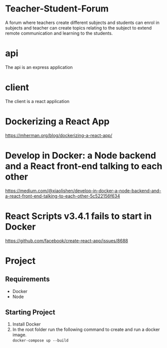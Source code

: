 # Teacher-Student-Forum
A forum where teachers create different subjects and students can enrol in subjects and teacher can create topics relating to the subject to extend remote communication and learning to the students. 

# api
The api is an express application

# client
The client is a react application

# Dockerizing a React App

https://mherman.org/blog/dockerizing-a-react-app/

# Develop in Docker: a Node backend and a React front-end talking to each other
https://medium.com/@xiaolishen/develop-in-docker-a-node-backend-and-a-react-front-end-talking-to-each-other-5c522156f634

# React Scripts v3.4.1 fails to start in Docker

https://github.com/facebook/create-react-app/issues/8688

# Project
## Requirements
- Docker
- Node

## Starting Project
1. Install Docker
2. In the root folder run the following command to create and run a docker image.</br>
<code>docker-compose up --build</code>
